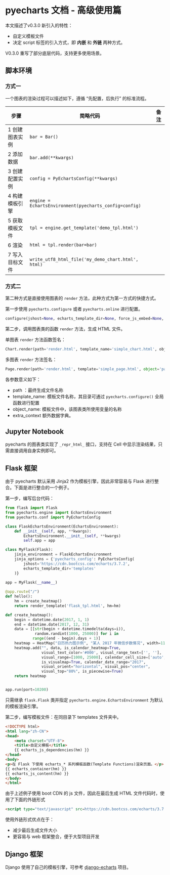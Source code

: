 # pyecharts 文档 - 高级使用篇

本文描述了v0.3.0 新引入的特性：

- 自定义模板文件
- 决定 script 标签的引入方式，即 **内嵌** 和 **外链** 两种方式。

V0.3.0 重写了部分底层代码，支持更多使用场景。

## 脚本环境

### 方式一

一个图表的渲染过程可以描述如下，遵循 “先配置，后执行” 的标准流程。

| 步骤       | 简略代码                                     | 备注   |
| -------- | ---------------------------------------- | ---- |
| 1 创建图表实例 | `bar = Bar()`                            |      |
| 2 添加数据   | `bar.add(**kwargs)`                      |      |
| 3 创建配置实例 | `config = PyEchartsConfig(**kwargs)`     |      |
| 4 构建模板引擎 | `engine = EchartsEnvironment(pyecharts_config=config)` |      |
| 5 获取模板文件 | `tpl = engine.get_template('demo_tpl.html')` |      |
| 6 渲染     | `html = tpl.render(bar=bar)`             |      |
| 7 写入目标文件 | `write_utf8_html_file('my_demo_chart.html', html)` |      |

### 方式二

第二种方式是直接使用图表的 `render` 方法，此种方式为第一方式的快捷方式。

第一步使用 `pyecharts.configure` 或者 `pyecharts.online` 进行配置。

```python
configure(jshost=None, echarts_template_dir=None, force_js_embed=None, **kwargs)
```

第二步，调用图表类的函数 `render` 方法，生成 HTML 文件。

单图表 `render` 方法函数签名：

```python
Chart.render(path='render.html', template_name='simple_chart.html', object_name='chart', extra_context=None)
```

多图表 `render` 方法签名：

```python
Page.render(path='render.html', template='simple_page.html', object='page', extra_context=None)
```

各参数意义如下：

- path ：最终生成文件名称
- template_name: 模板文件名称，其目录可通过 `pyecharts.configure()` 全局函数进行配置
- object_name: 模板文件中，该图表类所使用变量的名称
- extra_context 额外数据字典。

## Jupyter Notebook 

pyecharts 的图表类实现了 `_repr_html_` 接口，支持在 Cell 中显示渲染结果，只需直接调用自身实例即可。



## Flask 框架

由于 pyecharts 默认采用 Jinja2 作为模板引擎，因此非常容易与 Flask 进行整合。下面是进行整合的一个例子。

第一步，编写后台代码：

```python
from flask import Flask
from pyecharts.engine import EchartsEnvironment
from pyecharts.conf import PyEchartsConfig

class FlaskEchartsEnvironment(EchartsEnvironment):
    def __init__(self, app, **kwargs):
        EchartsEnvironment.__init__(self, **kwargs)
        self.app = app

class MyFlask(Flask):
    jinja_environment = FlaskEchartsEnvironment
    jinja_options = {'pyecharts_config': PyEchartsConfig(
        jshost='https://cdn.bootcss.com/echarts/3.7.2',
        echarts_template_dir='templates'
    )}
    
app = MyFlask(__name__)

@app.route("/")
def hello():
    hm = create_heatmap()
    return render_template('flask_tpl.html', hm=hm)

def create_heatmap():
    begin = datetime.date(2017, 1, 1)
    end = datetime.date(2017, 12, 31)
    data = [[str(begin + datetime.timedelta(days=i)),
             random.randint(1000, 25000)] for i in
            range((end - begin).days + 1)]
    heatmap = HeatMap("日历热力图示例", "某人 2017 年微信步数情况", width=1100)
    heatmap.add("", data, is_calendar_heatmap=True,
                visual_text_color='#000', visual_range_text=['', ''],
                visual_range=[1000, 25000], calendar_cell_size=['auto', 30],
                is_visualmap=True, calendar_date_range="2017",
                visual_orient="horizontal", visual_pos="center",
                visual_top="80%", is_piecewise=True)
    return heatmap


app.run(port=10200)

```

只需继承 `flask.Flask` 类并指定 `pyecharts.engine.EchartsEnvironment` 为默认的模板渲染引擎。

第二步，编写模板文件：在同目录下  templates 文件夹中。

```html
<!DOCTYPE html>
<html lang="zh-CN">
<head>
    <meta charset="UTF-8">
    <title>自定义模板</title>
    {{ echarts_js_dependencies(hm) }}
</head>
<body>
<p>在 Flask 下使用 echarts_* 系列模板函数(Template Functions)渲染页面。</p>
{{ echarts_container(hm) }}
{{ echarts_js_content(hm) }}
</body>
</html>
```

由于上述例子使用 boot CDN 的 js 文件，因此在最后生成 HTML 文件代码时，使用了下面的外链形式

```html
<script type="text/javascript" src=https://cdn.bootcss.com/echarts/3.7.2/echarts.min.js""></script>
```

使用外链形式优点在于：

- 减少最后生成文件大小
- 更容易与 web 框架整合，便于大型项目开发

## Django 框架

Django 使用了自己的模板引擎，可参考 [django-echarts](https://github.com/kinegratii/django-echarts) 项目。
